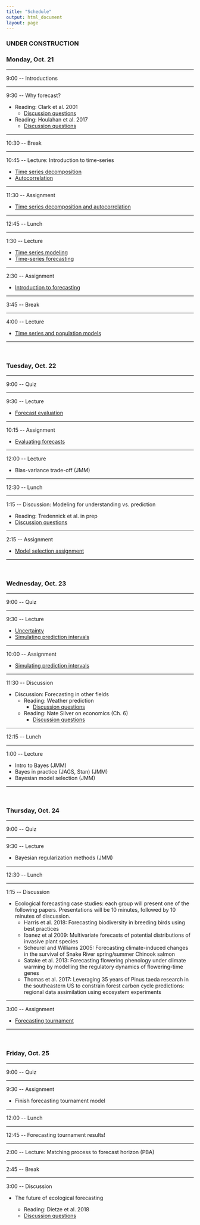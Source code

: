 ```yaml
---
title: "Schedule"
output: html_document
layout: page
---
```

###  UNDER CONSTRUCTION

###  Monday, Oct. 21

***
9:00 -- Introductions

***
9:30 -- Why forecast?

  * Reading: Clark et al. 2001
    * [Discussion questions](discussion/clark_etal_2001)
  * Reading: Houlahan et al. 2017
    * [Discussion questions](discussion/Houlahan_questions)

***
10:30 -- Break

***
10:45 -- Lecture: Introduction to time-series

 * [Time series decomposition](lectures/ts_decomposition)
 * [Autocorrelation](lectures/autocorrelation)

***
11:30 -- Assignment

 * [Time series decomposition and autocorrelation](assignments/ts_decomp_autocorr)
 
***
12:45 -- Lunch

***
1:30 -- Lecture

 * [Time series modeling](lectures/time-series-models-intro)
 * [Time-series forecasting](lectures/ts-forecast-intro) 

***
2:30 -- Assignment

 * [Introduction to forecasting](assignments/intro_to_forecasting) 

***
3:45 -- Break

***
4:00 -- Lecture

* [Time series and population models](lectures/relate-AR1-to-popn-model)

***
<br/>

###  Tuesday, Oct. 22

***
9:00 -- Quiz    

***
9:30 -- Lecture

 * [Forecast evaluation](lectures/forecasting-evaluation)

***
10:15 -- Assignment

 * [Evaluating forecasts](assignments/forecast_evaluation_assignment)

***
12:00 -- Lecture

 * Bias-variance trade-off (JMM)


***
12:30 -- Lunch   

***
1:15 -- Discussion: Modeling for understanding vs. prediction 

 * Reading: Tredennick et al. in prep
 * [Discussion questions](discussion/Tredennick_model_selection_questions)

***
2:15 -- Assignment   

 * [Model selection assignment](assignments/model_selection_assignment)

***
<br/>

### Wednesday, Oct. 23

***
9:00 -- Quiz

***
9:30 -- Lecture

 * [Uncertainty](lectures/importance_of_uncertainty)
 * [Simulating prediction intervals](lectures/prediction_intervals_via_MC)
  
***
10:00 -- Assignment

 * [Simulating prediction intervals](assignments/simulating_uncertainty_assignment)
 
***
11:30 -- Discussion

  * Discussion: Forecasting in other fields
    * Reading: Weather prediction
        * [Discussion questions](discussion/weather_questions) 
    * Reading: Nate Silver on economics (Ch. 6)
        * [Discussion questions](discussion/Silver_Economics_questions)

***
12:15 -- Lunch

***
1:00 -- Lecture

 * Intro to Bayes (JMM)
 * Bayes in practice (JAGS, Stan) (JMM)
 * Bayesian model selection (JMM)

***
<br/>

### Thursday, Oct. 24

***
9:00 -- Quiz

*** 
9:30 -- Lecture

 * Bayesian regularization methods (JMM)
 
***
12:30 -- Lunch

***
1:15 -- Discussion

 * Ecological forecasting case studies: each group will present one of the 
 following papers. Presentations will be 10 minutes, followed by 10 minutes of discussion. 
    * Harris et al. 2018: Forecasting biodiversity in breeding birds using best practices
    * Ibanez et al 2009: Multivariate forecasts of potential distributions of invasive plant species
    * Scheurel and Williams 2005: Forecasting climate-induced changes in the survival of Snake River spring/summer Chinook salmon 
    * Satake et al. 2013: Forecasting flowering phenology under climate warming by modelling the regulatory dynamics of flowering-time genes
    * Thomas et al. 2017: Leveraging 35 years of Pinus taeda research in the southeastern US to constrain forest carbon cycle predictions: regional data assimilation using ecosystem experiments
  
***
3:00 -- Assignment

  * [Forecasting tournament](assignments/tournament)

***
<br/>
  
### Friday, Oct. 25

***
9:00 -- Quiz

***
9:30 -- Assignment

 * Finish forecasting tournament model
 
***
12:00 -- Lunch

***
12:45 -- Forecasting tournament results!

***
2:00 -- Lecture: Matching process to forecast horizon (PBA)

***
2:45 -- Break

***
3:00 -- Discussion

 * The future of ecological forecasting
 
    * Reading: Dietze et al. 2018
    * [Discussion questions](discussion/Dietze2018_questions)



